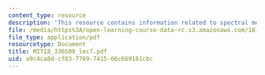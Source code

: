 ```yaml
---
content_type: resource
description: 'This resource contains information related to spectral methods. '
file: /media/https%3A/open-learning-course-data-rc.s3.amazonaws.com/18-336-numerical-methods-for-partial-differential-equations-spring-2009/a9c4ca8dcf837769741566c669181cbc_MIT18_336S09_lec7.pdf
file_type: application/pdf
resourcetype: Document
title: MIT18_336S09_lec7.pdf
uid: a9c4ca8d-cf83-7769-7415-66c669181cbc
---
```

